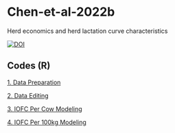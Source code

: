 # Chen-et-al-2022b
Herd economics and herd lactation curve characteristics

[![DOI](https://zenodo.org/badge/449431728.svg)](https://zenodo.org/badge/latestdoi/449431728)

## Codes (R) 

[1. Data Preparation](https://github.com/Bovi-analytics/Chen-et-al-2022b/blob/d0278a42d628bd116d47f929198787a565513a11/1.%20Data%20preparation.Rmd)

[2. Data Editing](https://github.com/Bovi-analytics/Chen-et-al-2022b/blob/d0278a42d628bd116d47f929198787a565513a11/2.%20Data%20editing.Rmd)

[3. IOFC Per Cow Modeling](https://github.com/Bovi-analytics/Chen-et-al-2022b/blob/d0278a42d628bd116d47f929198787a565513a11/3.%20IOFC-cow%20modeling.Rmd)

[4. IOFC Per 100kg Modeling](https://github.com/Bovi-analytics/Chen-et-al-2022b/blob/d0278a42d628bd116d47f929198787a565513a11/4.%20IOFC-milk%20modeling.Rmd)
